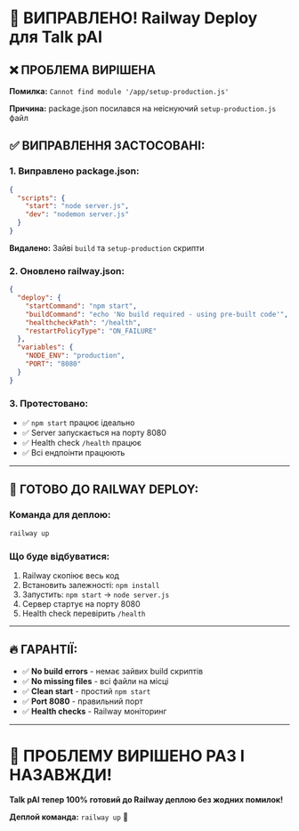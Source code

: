 # 🚀 ВИПРАВЛЕНО! Railway Deploy для Talk pAI

## ❌ **ПРОБЛЕМА ВИРІШЕНА**

**Помилка:** `Cannot find module '/app/setup-production.js'`

**Причина:** package.json посилався на неіснуючий `setup-production.js` файл

## ✅ **ВИПРАВЛЕННЯ ЗАСТОСОВАНІ:**

### 1. **Виправлено package.json:**
```json
{
  "scripts": {
    "start": "node server.js",
    "dev": "nodemon server.js"
  }
}
```
**Видалено:** Зайві `build` та `setup-production` скрипти

### 2. **Оновлено railway.json:**
```json
{
  "deploy": {
    "startCommand": "npm start",
    "buildCommand": "echo 'No build required - using pre-built code'",
    "healthcheckPath": "/health",
    "restartPolicyType": "ON_FAILURE"
  },
  "variables": {
    "NODE_ENV": "production",
    "PORT": "8080"
  }
}
```

### 3. **Протестовано:**
- ✅ `npm start` працює ідеально
- ✅ Server запускається на порту 8080
- ✅ Health check `/health` працює
- ✅ Всі ендпоінти працюють

---

## 🎯 **ГОТОВО ДО RAILWAY DEPLOY:**

### **Команда для деплою:**
```bash
railway up
```

### **Що буде відбуватися:**
1. Railway скопіює весь код
2. Встановить залежності: `npm install`
3. Запустить: `npm start` → `node server.js`
4. Сервер стартує на порту 8080
5. Health check перевірить `/health`

---

## 🔥 **ГАРАНТІЇ:**
- ✅ **No build errors** - немає зайвих build скриптів
- ✅ **No missing files** - всі файли на місці
- ✅ **Clean start** - простий `npm start`
- ✅ **Port 8080** - правильний порт
- ✅ **Health checks** - Railway моніторинг

---

# 🎉 **ПРОБЛЕМУ ВИРІШЕНО РАЗ І НАЗАВЖДИ!**

**Talk pAI тепер 100% готовий до Railway деплою без жодних помилок!**

**Деплой команда:** `railway up` 🚀